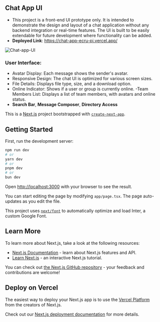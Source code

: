 ## Chat App UI
- This project is a front-end UI prototype only. It is intended to demonstrate the design and layout of a chat application without any backend integration or real-time features. The UI is built to be easily extendable for future development where functionality can be added.
- **Deployed Link**: https://chat-app-ecru-pi.vercel.app/

![Chat-app-UI](https://github.com/user-attachments/assets/5d599b42-b106-4f8f-9781-56b619c748e7)

### User Interface:
- Avatar Display: Each message shows the sender's avatar.
- Responsive Design: The chat UI is optimized for various screen sizes.
- File Details: Displays file type, size, and a download option.
- Online Indicator: Shows if a user or group is currently online.
-Team Members List: Displays a list of team members, with avatars and online status.
- **Search Bar**, **Message Composer**, **Directory Access** 



This is a [Next.js](https://nextjs.org/) project bootstrapped with [`create-next-app`](https://github.com/vercel/next.js/tree/canary/packages/create-next-app).

## Getting Started

First, run the development server:

```bash
npm run dev
# or
yarn dev
# or
pnpm dev
# or
bun dev
```

Open [http://localhost:3000](http://localhost:3000) with your browser to see the result.

You can start editing the page by modifying `app/page.tsx`. The page auto-updates as you edit the file.

This project uses [`next/font`](https://nextjs.org/docs/basic-features/font-optimization) to automatically optimize and load Inter, a custom Google Font.

## Learn More

To learn more about Next.js, take a look at the following resources:

- [Next.js Documentation](https://nextjs.org/docs) - learn about Next.js features and API.
- [Learn Next.js](https://nextjs.org/learn) - an interactive Next.js tutorial.

You can check out [the Next.js GitHub repository](https://github.com/vercel/next.js/) - your feedback and contributions are welcome!

## Deploy on Vercel

The easiest way to deploy your Next.js app is to use the [Vercel Platform](https://vercel.com/new?utm_medium=default-template&filter=next.js&utm_source=create-next-app&utm_campaign=create-next-app-readme) from the creators of Next.js.

Check out our [Next.js deployment documentation](https://nextjs.org/docs/deployment) for more details.
